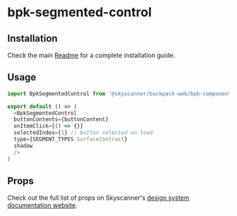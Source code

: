 # bpk-segmented-control

## Installation
Check the main [Readme](https://github.com/skyscanner/backpack#usage) for a complete installation guide.

## Usage
```js
import BpkSegmentedControl from '@skyscanner/backpack-web/bpk-component-segmented-control';

export default () => (
  <BpkSegmentedControl
  buttonContents={buttonContent}
  onItemClick={() => {}}
  selectedIndex={1} // button selected on load
  type={SEGMENT_TYPES.SurfaceContrast}
  shadow
  />
)
```


## Props
Check out the full list of props on Skyscanner's [design system documentation website]( https://github.com/Skyscanner/backpack/blob/main/packages/bpk-component-segmented-control/README.md).

